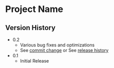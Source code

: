 # Project Name

## Version History

* 0.2
    * Various bug fixes and optimizations
    * See [commit change]() or See [release history]()
* 0.1
    * Initial Release